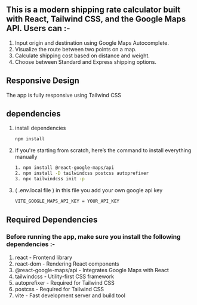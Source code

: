 ## This is a modern shipping rate calculator built with React, Tailwind CSS, and the Google Maps API. Users can :-

1. Input origin and destination using Google Maps Autocomplete.
2. Visualize the route between two points on a map.
3. Calculate shipping cost based on distance and weight.
4. Choose between Standard and Express shipping options.


## Responsive Design
The app is fully responsive using Tailwind CSS

## dependencies

1. install dependencies
   ```bash
   npm install


2. If you're starting from scratch, here’s the command to install everything manually
   ```bash
   1. npm install @react-google-maps/api
   2. npm install -D tailwindcss postcss autoprefixer
   3. npx tailwindcss init -p


3. ( .env.local file ) in this file you add your own google api key 
   ```bash
   VITE_GOOGLE_MAPS_API_KEY = YOUR_API_KEY


## Required Dependencies
### Before running the app, make sure you install the following dependencies :-

1. react - Frontend library
2. react-dom - Rendering React components
3. @react-google-maps/api - Integrates Google Maps with React
4. tailwindcss - Utility-first CSS framework
5. autoprefixer - Required for Tailwind CSS
6. postcss - Required for Tailwind CSS
7. vite - Fast development server and build tool
